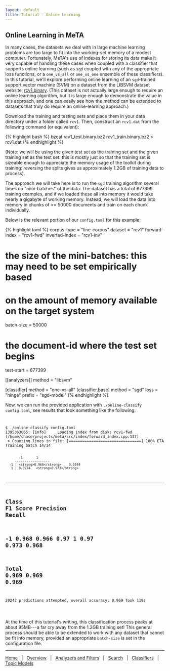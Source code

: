 ```yaml
---
layout: default
title: Tutorial - Online Learning
---
```


## Online Learning in MeTA

In many cases, the datasets we deal with in large machine learning
problems are too large to fit into the working-set memory of a modest
computer. Fortunately, MeTA's use of indexes for storing its data make it
very capable of handling these cases when coupled with a classifier that
supports online learning (such as `sgd` coupled with any of the
appropriate loss functions, or a `one_vs_all` or `one_vs_one` ensemble of
these classifiers). In this tutorial, we'll explore performing online
learning of an `sgd`-trained support vector machine (SVM) on a dataset from
the LIBSVM dataset website,
[rcv1.binary](http://www.csie.ntu.edu.tw/~cjlin/libsvmtools/datasets/binary.html#rcv1.binary).
(This dataset is not actually large enough to require an online learning
algorithm, but it is large enough to demonstrate the value in this
approach, and one can easily see how the method can be extended to
datasets that truly do require an online-learning approach.)

Download the training and testing sets and place them in your data
directory under a folder called `rcv1`. Then, construct an `rcv1.dat` from
the following command (or equivalent):

{% highlight bash %}
bzcat rcv1_test.binary.bz2 rcv1_train.binary.bz2 > rcv1.dat
{% endhighlight %}

(Note: we will be using the given test set as the training set and the
given training set as the test set: this is mostly just so that the
training set is sizeable enough to appreciate the memory usage of the
toolkit during training: reversing the splits gives us approximately 1.2GB
of training data to process).

The approach we will take here is to run the `sgd` training algorithm
several times on "mini-batches" of the data. The dataset has a total of
677399 training examples, and if we loaded these all into memory it would
take nearly a gigabyte of working memory. Instead, we will load the data
into memory in chunks of <= 50000 documents and train on each chunk
individually.

Below is the relevant portion of our `config.toml` for this example:

{% highlight toml %}
corpus-type = "line-corpus"
dataset = "rcv1"
forward-index = "rcv1-fwd"
inverted-index = "rcv1-inv"

# the size of the mini-batches: this may need to be set empirically based
# on the amount of memory available on the target system
batch-size = 50000
# the document-id where the test set begins
test-start = 677399

[[analyzers]]
method = "libsvm"

[classifier]
method = "one-vs-all"
    [classifier.base]
    method = "sgd"
    loss = "hinge"
    prefix = "sgd-model"
{% endhighlight %}

Now, we can run the provided application with `./online-classify
config.toml`, see results that look something like the following:

<div>
<code>
<pre>
$ ./online-classify config.toml
1395363665: [info]     Loading index from disk: rcv1-fwd
(/home/chase/projects/meta/src/index/forward_index.cpp:137)
 > Counting lines in file: [================================] 100% ETA 00:00:00
Training batch 14/14

           -1       1
         ------------------
      -1 | <strong>0.966</strong>    0.0344
       1 | 0.0274   <strong>0.973</strong>

------------------------------------------------
<strong>Class</strong>       <strong>F1 Score</strong>    <strong>Precision</strong>   <strong>Recall</strong>
------------------------------------------------
-1          0.968       0.966       0.97
1           0.97        0.973       0.968
------------------------------------------------
<strong>Total</strong>       <strong>0.969</strong>       <strong>0.969</strong>       <strong>0.969</strong>
------------------------------------------------
20242 predictions attempted, overall accuracy: 0.969
Took 119s
</pre>
</code>
</div>

At the time of this tutorial's writing, this classification process peaks at
about 95MB---a far cry away from the 1.2GB training set! This general process
should be able to be extended to work with any dataset that cannot be fit into
memory, provided an appropriate `batch-size` is set in the configuration file.

---

[Home]({{site.baseurl}}/)
&nbsp; | &nbsp;
[Overview]({{site.baseurl}}/overview-tutorial.html)
&nbsp; | &nbsp;
[Analyzers and Filters]({{site.baseurl}}/analyzers-filters-tutorial.html)
&nbsp; | &nbsp;
[Search]({{site.baseurl}}/search-tutorial.html)
&nbsp; | &nbsp;
[Classifiers]({{site.baseurl}}/classify-tutorial.html)
&nbsp; | &nbsp;
[Topic Models]({{site.baseurl}}/topic-models-tutorial.html)
